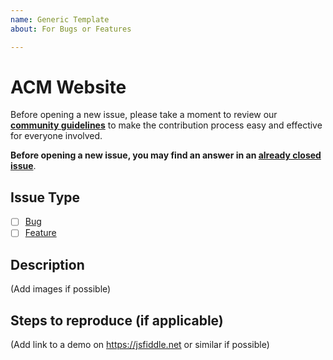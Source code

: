 ```yaml
---
name: Generic Template
about: For Bugs or Features

---
```


# ACM Website

Before opening a new issue, please take a moment to review our [**community guidelines**](https://github.com/USM-ACM/acmWebsite/blob/master/CONTRIBUTING.md) to make the contribution process easy and effective for everyone involved.

**Before opening a new issue, you may find an answer in an [already closed issue](https://github.com/USM-ACM/acmWebsite/issues?q=is%3Aissue+is%3Aclosed)**.


## Issue Type

- [ ] [Bug](https://github.com/USM-ACM/acmWebsite/blob/master/CONTRIBUTING.md#bug-reports)
- [ ] [Feature](https://github.com/USM-ACM/acmWebsite/blob/master/CONTRIBUTING.md#feature-requests)

## Description

(Add images if possible)

## Steps to reproduce (if applicable)

(Add link to a demo on https://jsfiddle.net or similar if possible)
